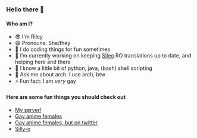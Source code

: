 ### Hello there 👀

<!--
**hopolapopola/hopolapopola** is a ✨ _special_ ✨ repository because its `README.md` (this file) appears on your GitHub profile.
cum.
Here are some ideas to get you started:

- 🔭 I’m currently working on ...
- 🌱 I’m currently learning ...
- 👯 I’m looking to collaborate on ...
- 🤔 I’m looking for help with ...
- 💬 Ask me about ...
- 📫 How to reach me: ...
- 😄 Pronouns: ...
- ⚡ Fun fact: ...
-->

#### Who am I?
- 😎 I'm Riley 
- 😄 Pronouns: She/they
- 🔢 I do coding things for fun sometimes
- 🔭 I’m currently working on keeping [Sileo](https://github.com/Sileo/Sileo) RO translations up to date, and helping here and there
- 😤 I know a little bit of python, java, (bash) shell scripting
- 💬 Ask me about arch. I use arch, btw
- ⚡ Fun fact: I am *very* gay

#### Here are some fun things you should check out
- [My server!](https://discord.gg/TnG8MzFmwm)
- [Gay anime females](https://reddit.com/r/wholesomeyuri)
- [Gay anime females, but on twitter](https://twitter.com/CuteYuriBot)
- [Silly-o](https://github.com/Sileo/Sileo)
